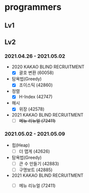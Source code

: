 # programmers

## Lv1


## Lv2
### 2021.04.26 - 2021.05.02

- 2020 KAKAO BLIND RECRUITMENT 
    - [x] 괄호 변환 (60058)
- 탐욕법(Greedy)
    - [x] 조이스틱 (42860)
- 정렬
    - [x] H-Index (42747)
- 해시
    - [x] 위장 (42578)
- 2021 KAKAO BLIND RECRUITMENT
    - [ ] ~~메뉴 리뉴얼 (72411)~~
    
### 2021.05.02 - 2021.05.09

- 힙(Heap)
    - [ ] 더 맵게 (42626)
- 탐욕법(Greedy)
    - [ ] 큰 수 만들기 (42883)
    - [ ] 구명보트 (42885)
- 2021 KAKAO BLIND RECRUITMENT
    - [ ] 메뉴 리뉴얼 (72411)



